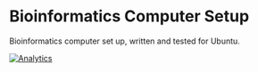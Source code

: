 # Bioinformatics Computer Setup
Bioinformatics computer set up, written and tested for Ubuntu.

[![Analytics](https://ga-beacon.appspot.com/UA-210784168-1/testrepo/testpage)](https://github.com/igrigorik/ga-beacon)
